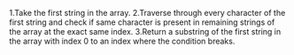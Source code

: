 1.Take the first string in the array.
2.Traverse through every character of the first string and check if same character is present in remaining strings of the array at the exact same index.
3.Return a substring of the first string in the array with index 0 to an index where the condition breaks.
